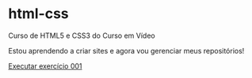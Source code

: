 # html-css
Curso de HTML5 e CSS3 do Curso em Vídeo

Estou aprendendo a criar sites e agora vou gerenciar meus repositórios!

<a href="https://lukecoura.github.io/html-css/exercicios/ex001/">Executar exercício 001</a>